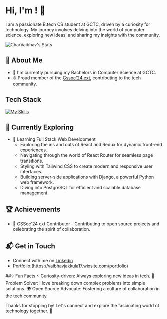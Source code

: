 # Hi, I'm <CharVaibhav>! 👋

I am a passionate B.tech CS student at GCTC, driven by a curiosity for technology. My journey involves delving into the world of computer science, exploring new ideas, and sharing my insights with the community.

![CharVaibhav's Stats](https://github-readme-stats.vercel.app/api?username=CharVaibhav&theme=vue-dark&show_icons=true&hide_border=true&count_private=true)

## 🚀 About Me

- 🔭 I'm currently pursuing my Bachelors in Computer Science at GCTC.
- 🌐 Proud member of the [Gssoc'24 ext](https://gssoc.girlscript.tech/), contributing to the tech community.


## Tech Stack
[![My Skills](https://skillicons.dev/icons?i=js,html,css,python,c,java)](https://skillicons.dev)

## 🌱 Currently Exploring

- 🚀 Learning Full Stack Web Development
  - Exploring the ins and outs of React and Redux for dynamic front-end experiences.
  - Navigating through the world of React Router for seamless page transitions.
  - Styling with Tailwind CSS to create modern and responsive user interfaces.
  - Building server-side applications with Django, a powerful Python web framework.
  - Diving into PostgreSQL for efficient and scalable database management.

 ## 🏆 Achievements

- 🌟 GSSoc'24 ext Contributor - Contributing to open source projects and celebrating the spirit of collaboration.


## 📬 Get in Touch

- Connect with me on [Linkedin](www.linkedin.com/in/vaibhav-jakkula)
- Portfolio:(https://vaibhavjakkula17.wixsite.com/portfolio)

##💡 Fun Facts
⚡ Curiosity-driven: Always exploring new ideas in tech.
🧩 Problem Solver: I love breaking down complex problems into simple solutions.
🌍 Open Source Advocate: Fostering a culture of collaboration in the tech community.


Thanks for stopping by! Let's connect and explore the fascinating world of technology together. 🚀



<!--

Here are some ideas to get you started:

- 🔭 I’m currently working on ...
- 🌱 I’m currently learning ...
- 👯 I’m looking to collaborate on ...
- 🤔 I’m looking for help with ...
- 💬 Ask me about ...
- 📫 How to reach me: ...
- 😄 Pronouns: ...
- ⚡ Fun fact: ...
-->


<!---
CharVaibhav/CharVaibhav is a ✨ special ✨ repository because its `README.md` (this file) appears on your GitHub profile.
You can click the Preview link to take a look at your changes.
--->
